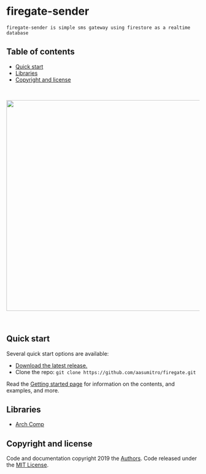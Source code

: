 # firegate-sender
    firegate-sender is simple sms gateway using firestore as a realtime database

## Table of contents

- [Quick start](#quick-start)
- [Libraries](#libraries)
- [Copyright and license](#copyright-and-license)

</br>
<p align="center">
   <img src="https://github.com/aasumitro/firegate-sms-sender/blob/master/assets/firegate.png" width="550">
</p>
</br>


## Quick start

Several quick start options are available:

- [Download the latest release.](https://github.com/)
- Clone the repo: `git clone https://github.com/aasumitro/firegate.git`

Read the [Getting started page](https://aasumitro.id/) for information on the contents, and examples, and more.


## Libraries
 - [Arch Comp](https://developer.android.com/jetpack/#architecture-components)


## Copyright and license

Code and documentation copyright 2019 the [Authors](https://github.com/aasumitro).
Code released under the [MIT License](https://github.com/).
